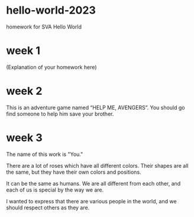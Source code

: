 # hello-world-2023
 homework for SVA Hello World

# week 1
(Explanation of your homework here)

# week 2 
This is an adventure game named “HELP ME, AVENGERS”.
You should go find someone to help him save your brother.

# week 3
The name of this work is "You."

There are a lot of roses which have all different colors. Their shapes are all the same, but they have their own colors and positions.

It can be the same as humans.
We are all different from each other, and each of us is special by the way we are. 

I wanted to express that there are various people in the world, and we should respect others as they are.
